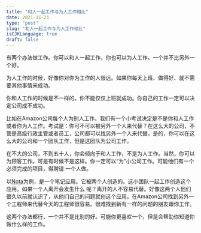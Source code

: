 ```yaml
---
title: "和人一起工作与为人工作相比"
date: 2021-11-21
type: "post"
slug: "和人一起工作与为人工作相比"
isCJKLanguage: true
draft: false
---
```


有两个办法做工作。你可以和人一起工作，你也可以为人工作。一个并不比另外一个好。

为人工作的时候，好像你对你为工作的人很远。如果你每天上班、做得好、就不需要其他事情来成功。

你和人工作的时候是不一样的。你不能仅仅上班就成功。你自己的工作一定可以决定公司成不成功。

比如在Amazon公司每个人为别人工作。我们有一个小考试决定是不是你和人工作或者你为人工作。考试是：你可不可以被另外一个人来代替？在这么大的公司，不管是高级行政主管或者员工，公司都可以找另外一个人来代替。是的，你可以在这么大的公司和一个团队工作，但是这团队为公司工作。

在不大的公司，不到五十人，你会倾向于和人工作，不是为人工作。当然，你可以为顾客工作。可是有时候不是这样。你一定可以“为”小公司工作。可能他们有一个必须完成的项目，得聘请 一个人做。

以[Nota](https://nota.md)为例，是一个笔记应用。它被两个人创造的。这小团队一起工作创造这个应用。如果一个人离开会发生什么 呢？离开的人不容易代替。好像这两个人他们很久以前就认识了，从他们自己的问题就创这个应用。在Amazon公司找到另外一个工程师来代替今天的工程师很容易。很难找到新有一样的问题的朋友跟你工作。

这两个办法都行，一个并不是比别的好。可能你更喜欢一个，但是会帮助你知道你做什么样的工作。
